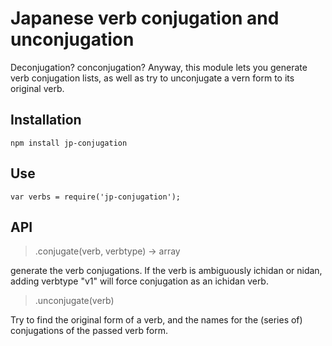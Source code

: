 # Japanese verb conjugation and unconjugation

Deconjugation? conconjugation? Anyway, this module lets you
generate verb conjugation lists, as well as try to unconjugate
a vern form to its original verb.

## Installation

`npm install jp-conjugation`

## Use

`var verbs = require('jp-conjugation');`

## API

> .conjugate(verb, verbtype) -> array

generate the verb conjugations. If the verb is ambiguously
ichidan or nidan, adding verbtype "v1" will force conjugation
as an ichidan verb.

> .unconjugate(verb)

Try to find the original form of a verb, and the names
for the (series of) conjugations of the passed verb form.
